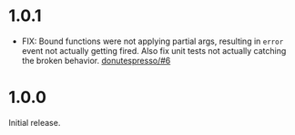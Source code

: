 # 1.0.1

- FIX: Bound functions were not applying partial args, resulting in `error`
  event not actually getting fired. Also fix unit tests not actually catching
  the broken behavior.
  [donutespresso/#6](https://github.com/DonutEspresso/reissue/pull/6)

# 1.0.0

Initial release.
